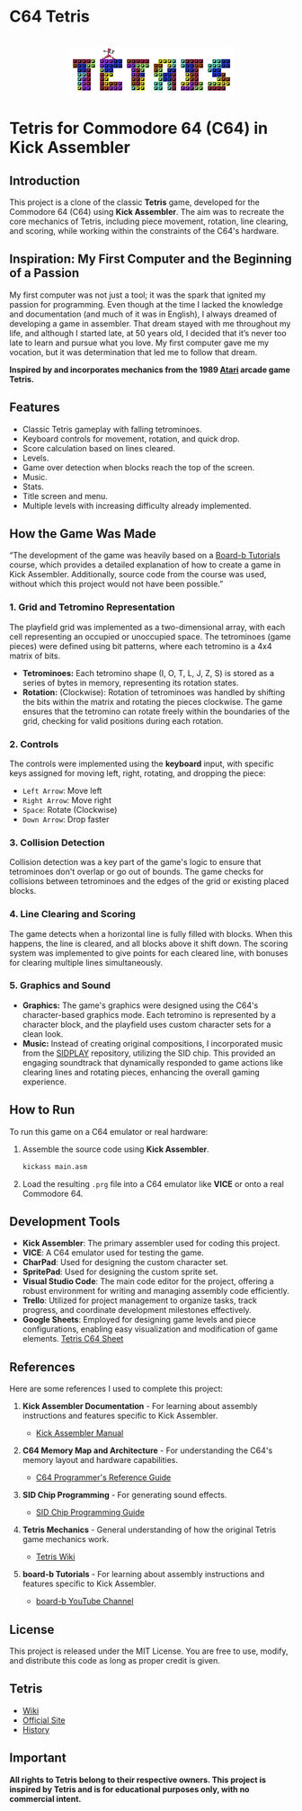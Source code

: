 # C64 Tetris

<br/>
<div align="center">
<a href="https://github.com/ShaanCoding/makeread.me">
<img src="images/tetris-title.png" alt="Logo" width="297" height="87">
</a>
</div>


# Tetris for Commodore 64 (C64) in Kick Assembler

## Introduction

This project is a clone of the classic **Tetris** game, developed for the Commodore 64 (C64) using **Kick Assembler**. The aim was to recreate the core mechanics of Tetris, including piece movement, rotation, line clearing, and scoring, while working within the constraints of the C64's hardware.

## Inspiration: My First Computer and the Beginning of a Passion

My first computer was not just a tool; it was the spark that ignited my passion for programming. Even though at the time I lacked the knowledge and documentation (and much of it was in English), I always dreamed of developing a game in assembler. That dream stayed with me throughout my life, and although I started late, at 50 years old, I decided that it’s never too late to learn and pursue what you love. My first computer gave me my vocation, but it was determination that led me to follow that dream.

**Inspired by and incorporates mechanics from the 1989 [Atari](https://atari.com/) arcade game Tetris.**

## Features

- Classic Tetris gameplay with falling tetrominoes.
- Keyboard controls for movement, rotation, and quick drop.
- Score calculation based on lines cleared.
- Levels.
- Game over detection when blocks reach the top of the screen.
- Music.
- Stats.
- Title screen and menu.
- Multiple levels with increasing difficulty already implemented.



## How the Game Was Made

“The development of the game was heavily based on a [Board-b Tutorials](https://www.youtube.com/@board-b-tutorials) course, which provides a detailed explanation of how to create a game in Kick Assembler. Additionally, source code from the course was used, without which this project would not have been possible.”


### 1. Grid and Tetromino Representation

The playfield grid was implemented as a two-dimensional array, with each cell representing an occupied or unoccupied space. The tetrominoes (game pieces) were defined using bit patterns, where each tetromino is a 4x4 matrix of bits.

- **Tetrominoes:** Each tetromino shape (I, O, T, L, J, Z, S) is stored as a series of bytes in memory, representing its rotation states.
- **Rotation:** (Clockwise): Rotation of tetrominoes was handled by shifting the bits within the matrix and rotating the pieces clockwise. The game ensures that the tetromino can rotate freely within the boundaries of the grid, checking for valid positions during each rotation.

### 2. Controls

The controls were implemented using the **keyboard** input, with specific keys assigned for moving left, right, rotating, and dropping the piece:

- `Left Arrow`: Move left
- `Right Arrow`: Move right
- `Space`: Rotate (Clockwise)
- `Down Arrow`: Drop faster

### 3. Collision Detection

Collision detection was a key part of the game's logic to ensure that tetrominoes don't overlap or go out of bounds. The game checks for collisions between tetrominoes and the edges of the grid or existing placed blocks.

### 4. Line Clearing and Scoring

The game detects when a horizontal line is fully filled with blocks. When this happens, the line is cleared, and all blocks above it shift down. The scoring system was implemented to give points for each cleared line, with bonuses for clearing multiple lines simultaneously.

### 5. Graphics and Sound

- **Graphics:** The game's graphics were designed using the C64's character-based graphics mode. Each tetromino is represented by a character block, and the playfield uses custom character sets for a clean look.
- **Music:** Instead of creating original compositions, I incorporated music from the [SIDPLAY](http://www.sidmusic.org/) repository, utilizing the SID chip. This provided an engaging soundtrack that dynamically responded to game actions like clearing lines and rotating pieces, enhancing the overall gaming experience.


## How to Run

To run this game on a C64 emulator or real hardware:

1. Assemble the source code using **Kick Assembler**.
   ```bash
   kickass main.asm
   ```
2. Load the resulting `.prg` file into a C64 emulator like **VICE** or onto a real Commodore 64.

## Development Tools

- **Kick Assembler**: The primary assembler used for coding this project.
- **VICE**: A C64 emulator used for testing the game.
- **CharPad**: Used for designing the custom character set.
- **SpritePad**: Used for designing the custom sprite set.
- **Visual Studio Code**: The main code editor for the project, offering a robust environment for writing and managing assembly code efficiently.
- **Trello**: Utilized for project management to organize tasks, track progress, and coordinate development milestones effectively.
- **Google Sheets**: Employed for designing game levels and piece configurations, enabling easy visualization and modification of game elements. [Tetris C64 Sheet](https://docs.google.com/spreadsheets/d/1_ig19sMXD00o047gIRUfUvoIk_laGAnXPoKrUIsnIFE/edit?usp=sharing)


## References

Here are some references I used to complete this project:

1. **Kick Assembler Documentation** - For learning about assembly instructions and features specific to Kick Assembler.
   - [Kick Assembler Manual](http://theweb.dk/KickAssembler/WebHelp/)
   
2. **C64 Memory Map and Architecture** - For understanding the C64's memory layout and hardware capabilities.
   - [C64 Programmer's Reference Guide](http://www.zimmers.net/cbmpics/cbm/c64/vic-ii.txt)
   
3. **SID Chip Programming** - For generating sound effects.
   - [SID Chip Programming Guide](https://www.c64-wiki.com/wiki/SID)

4. **Tetris Mechanics** - General understanding of how the original Tetris game mechanics work.
   - [Tetris Wiki](https://tetris.wiki/Tetris_Guideline)

5. **board-b Tutorials** - For learning about assembly instructions and features specific to Kick Assembler.
    - [board-b YouTube Channel](https://www.youtube.com/@board-b-tutorials)

## License

This project is released under the MIT License. You are free to use, modify, and distribute this code as long as proper credit is given.

## Tetris

- [Wiki](https://es.wikipedia.org/wiki/Tetris)
- [Official Site](https://www.tetris.com/)
- [History](https://vadim.oversigma.com/Tetris.htm)


## Important
**All rights to Tetris belong to their respective owners. This project is inspired by Tetris and is for educational purposes only, with no commercial intent.**